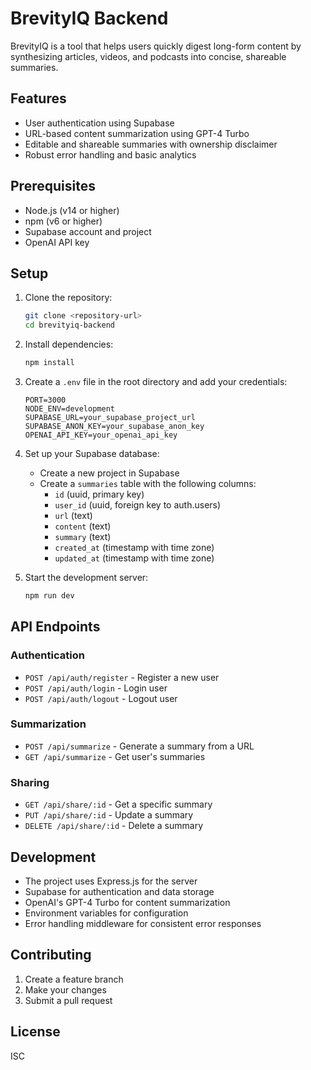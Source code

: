 # BrevityIQ Backend

BrevityIQ is a tool that helps users quickly digest long-form content by synthesizing articles, videos, and podcasts into concise, shareable summaries.

## Features

- User authentication using Supabase
- URL-based content summarization using GPT-4 Turbo
- Editable and shareable summaries with ownership disclaimer
- Robust error handling and basic analytics

## Prerequisites

- Node.js (v14 or higher)
- npm (v6 or higher)
- Supabase account and project
- OpenAI API key

## Setup

1. Clone the repository:
   ```bash
   git clone <repository-url>
   cd brevityiq-backend
   ```

2. Install dependencies:
   ```bash
   npm install
   ```

3. Create a `.env` file in the root directory and add your credentials:
   ```
   PORT=3000
   NODE_ENV=development
   SUPABASE_URL=your_supabase_project_url
   SUPABASE_ANON_KEY=your_supabase_anon_key
   OPENAI_API_KEY=your_openai_api_key
   ```

4. Set up your Supabase database:
   - Create a new project in Supabase
   - Create a `summaries` table with the following columns:
     - `id` (uuid, primary key)
     - `user_id` (uuid, foreign key to auth.users)
     - `url` (text)
     - `content` (text)
     - `summary` (text)
     - `created_at` (timestamp with time zone)
     - `updated_at` (timestamp with time zone)

5. Start the development server:
   ```bash
   npm run dev
   ```

## API Endpoints

### Authentication
- `POST /api/auth/register` - Register a new user
- `POST /api/auth/login` - Login user
- `POST /api/auth/logout` - Logout user

### Summarization
- `POST /api/summarize` - Generate a summary from a URL
- `GET /api/summarize` - Get user's summaries

### Sharing
- `GET /api/share/:id` - Get a specific summary
- `PUT /api/share/:id` - Update a summary
- `DELETE /api/share/:id` - Delete a summary

## Development

- The project uses Express.js for the server
- Supabase for authentication and data storage
- OpenAI's GPT-4 Turbo for content summarization
- Environment variables for configuration
- Error handling middleware for consistent error responses

## Contributing

1. Create a feature branch
2. Make your changes
3. Submit a pull request

## License

ISC 